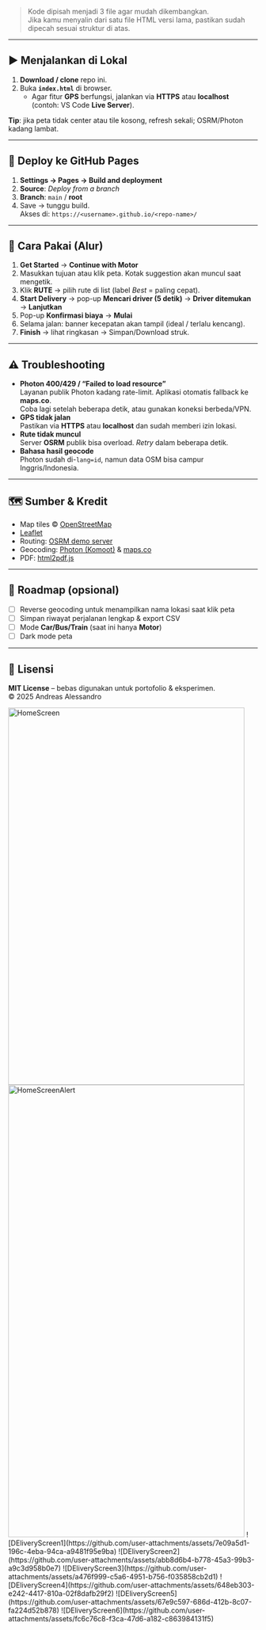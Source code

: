 
> Kode dipisah menjadi 3 file agar mudah dikembangkan.  
> Jika kamu menyalin dari satu file HTML versi lama, pastikan sudah dipecah sesuai struktur di atas.

---

## ▶️ Menjalankan di Lokal

1. **Download / clone** repo ini.
2. Buka **`index.html`** di browser.  
   - Agar fitur **GPS** berfungsi, jalankan via **HTTPS** atau **localhost** (contoh: VS Code **Live Server**).


**Tip**: jika peta tidak center atau tile kosong, refresh sekali; OSRM/Photon kadang lambat.

---

## 🚀 Deploy ke GitHub Pages

1. **Settings → Pages → Build and deployment**
2. **Source**: *Deploy from a branch*
3. **Branch**: `main` / **root**
4. Save → tunggu build.  
   Akses di: `https://<username>.github.io/<repo-name>/`

---

## 🧭 Cara Pakai (Alur)

1. **Get Started** → **Continue with Motor**
2. Masukkan tujuan atau klik peta. Kotak suggestion akan muncul saat mengetik.
3. Klik **RUTE** → pilih rute di list (label *Best* = paling cepat).
4. **Start Delivery** → pop-up **Mencari driver (5 detik)** → **Driver ditemukan** → **Lanjutkan**
5. Pop-up **Konfirmasi biaya** → **Mulai**
6. Selama jalan: banner kecepatan akan tampil (ideal / terlalu kencang).
7. **Finish** → lihat ringkasan → Simpan/Download struk.

---

## ⚠️ Troubleshooting

- **Photon 400/429 / “Failed to load resource”**  
  Layanan publik Photon kadang rate-limit. Aplikasi otomatis fallback ke **maps.co**.  
  Coba lagi setelah beberapa detik, atau gunakan koneksi berbeda/VPN.
- **GPS tidak jalan**  
  Pastikan via **HTTPS** atau **localhost** dan sudah memberi izin lokasi.
- **Rute tidak muncul**  
  Server **OSRM** publik bisa overload. *Retry* dalam beberapa detik.
- **Bahasa hasil geocode**  
  Photon sudah di-`lang=id`, namun data OSM bisa campur Inggris/Indonesia.

---

## 🗺️ Sumber & Kredit

- Map tiles © [OpenStreetMap](https://www.openstreetmap.org/)
- [Leaflet](https://leafletjs.com/)
- Routing: [OSRM demo server](https://router.project-osrm.org/)
- Geocoding: [Photon (Komoot)](https://photon.komoot.io/) & [maps.co](https://geocode.maps.co/)
- PDF: [html2pdf.js](https://github.com/eKoopmans/html2pdf.js)

---

## 📌 Roadmap (opsional)

- [ ] Reverse geocoding untuk menampilkan nama lokasi saat klik peta  
- [ ] Simpan riwayat perjalanan lengkap & export CSV  
- [ ] Mode **Car/Bus/Train** (saat ini hanya **Motor**)  
- [ ] Dark mode peta

---

## 📜 Lisensi

**MIT License** – bebas digunakan untuk portofolio & eksperimen.  
© 2025 Andreas Alessandro


<img width="477" height="762" alt="HomeScreen" src="https://github.com/user-attachments/assets/2f536d4d-1d56-47cf-a250-ba5a514721dc" />
<img width="477" height="914" alt="HomeScreenAlert" src="https://github.com/user-attachments/assets/090de175-e753-4b64-ac62-a9d303d12b43" />
![DEliveryScreen1](https://github.com/user-attachments/assets/7e09a5d1-196c-4eba-94ca-a9481f95e9ba)
![DEliveryScreen2](https://github.com/user-attachments/assets/abb8d6b4-b778-45a3-99b3-a9c3d958b0e7)
![DEliveryScreen3](https://github.com/user-attachments/assets/a476f999-c5a6-4951-b756-f035858cb2d1)
![DEliveryScreen4](https://github.com/user-attachments/assets/648eb303-e242-4417-810a-02f8dafb29f2)
![DEliveryScreen5](https://github.com/user-attachments/assets/67e9c597-686d-412b-8c07-fa224d52b878)
![DEliveryScreen6](https://github.com/user-attachments/assets/fc6c76c8-f3ca-47d6-a182-c863984131f5)



